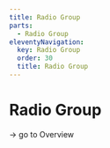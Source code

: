 ```yaml
---
title: Radio Group
parts:
  - Radio Group
eleventyNavigation:
  key: Radio Group
  order: 30
  title: Radio Group
---
```


# Radio Group

-> go to Overview

